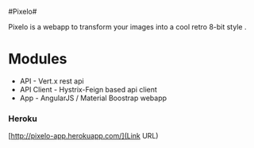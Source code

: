 #Pixelo#

Pixelo is a webapp to transform your images into a cool retro 8-bit style .

# Modules
 * API - Vert.x rest api
 * API Client - Hystrix-Feign based api client
 * App - AngularJS / Material Boostrap webapp

### Heroku
[http://pixelo-app.herokuapp.com/](Link URL)